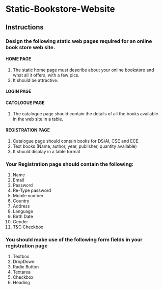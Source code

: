 # Static-Bookstore-Website

## Instructions
### Design the following static web pages required for an online book store web site.

#### HOME PAGE
1. The static home page must describe about your online bookstore and what all it offers, with a few pics.
2. It should be attractive.
#### LOGIN PAGE
#### CATOLOGUE PAGE
1. The catalogue page should contain the details of all the books available in the web site in a table.
#### REGISTRATION PAGE
1. Catalogue page should contain books for DS/AI, CSE and ECE
2. Text books (Name, author, year, publisher, quantity available)
3. It should display in a table format

### Your Registration page should contain the following:
1. Name
2. Email
3. Password
4. Re-Type password
5. Mobile number
6. Country
7. Address
8. Language
9. Birth Date
10. Gender
11. T&C Checkbox
    
### You should make use of the following form fields in your registration page
1. Textbox
2. DropDown
3. Radio Button
4. Textarea
5. Checkbox
6. Heading
